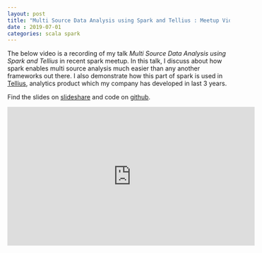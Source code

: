 ```yaml
---
layout: post
title: "Multi Source Data Analysis using Spark and Tellius : Meetup Video"
date : 2019-07-01
categories: scala spark 
---
```

The below video is a recording of my talk *Multi Source Data Analysis using Spark and Tellius* in recent spark meetup. In this talk, I discuss about how spark enables multi source analysis much easier than any another frameworks out there. I also demonstrate how this part of spark is used in [Tellius](http://www.tellius.com), analytics product which my company has developed in last 3 years.

Find the slides on [slideshare](https://www.slideshare.net/datamantra/multi-source-data-analysis-using-spark-and-tellius) and code on [github](https://github.com/phatak-dev/spark2.0-examples/tree/2.4/src/main/scala/com/madhukaraphatak/examples/sparktwo/multisource).


<div class="video-container"> <iframe src="https://www.youtube.com/embed/kdihQSwj-LI" frameborder="0" width="560" height="315"></iframe> </div>
